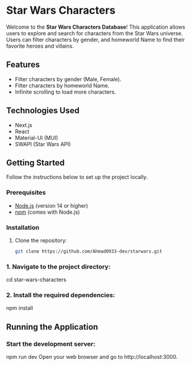 # Star Wars Characters

Welcome to the **Star Wars Characters Database**! This application allows users to explore and search for characters from the Star Wars universe. Users can filter characters by gender, and homeworld Name to find their favorite heroes and villains.

## Features

- Filter characters by gender (Male, Female).
- Filter characters by homeworld Name.
- Infinite scrolling to load more characters.

## Technologies Used

- Next.js
- React
- Material-UI (MUI)
- SWAPI (Star Wars API)

## Getting Started

Follow the instructions below to set up the project locally.

### Prerequisites

- [Node.js](https://nodejs.org/) (version 14 or higher)
- [npm](https://www.npmjs.com/) (comes with Node.js)

### Installation

1. Clone the repository:

   ```bash
   git clone https://github.com/Ahmad0933-dev/starwars.git

### 1. Navigate to the project directory:
cd star-wars-characters

### 2. Install the required dependencies:
npm install

## Running the Application

### Start the development server:
npm run dev
Open your web browser and go to http://localhost:3000.



   
